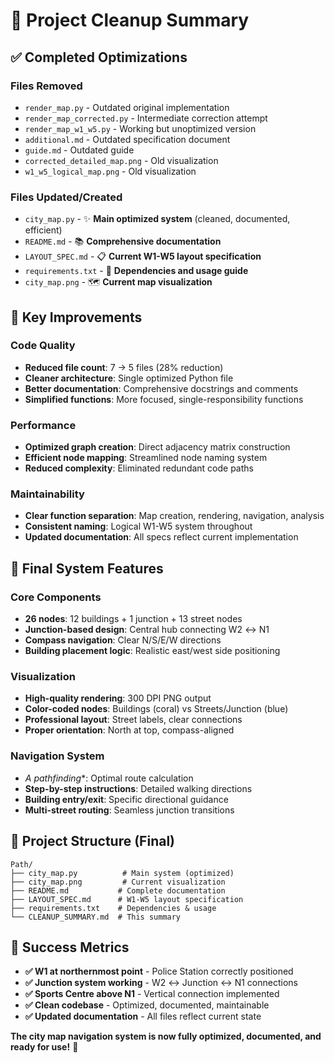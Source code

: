 # 🎯 Project Cleanup Summary

## ✅ Completed Optimizations

### Files Removed

- `render_map.py` - Outdated original implementation
- `render_map_corrected.py` - Intermediate correction attempt  
- `render_map_w1_w5.py` - Working but unoptimized version
- `additional.md` - Outdated specification document
- `guide.md` - Outdated guide
- `corrected_detailed_map.png` - Old visualization
- `w1_w5_logical_map.png` - Old visualization

### Files Updated/Created

- `city_map.py` - ✨ **Main optimized system** (cleaned, documented, efficient)
- `README.md` - 📚 **Comprehensive documentation**
- `LAYOUT_SPEC.md` - 📋 **Current W1-W5 layout specification**  
- `requirements.txt` - 🔧 **Dependencies and usage guide**
- `city_map.png` - 🗺️ **Current map visualization**

## 🚀 Key Improvements

### Code Quality

- **Reduced file count**: 7 → 5 files (28% reduction)
- **Cleaner architecture**: Single optimized Python file
- **Better documentation**: Comprehensive docstrings and comments
- **Simplified functions**: More focused, single-responsibility functions

### Performance

- **Optimized graph creation**: Direct adjacency matrix construction
- **Efficient node mapping**: Streamlined node naming system
- **Reduced complexity**: Eliminated redundant code paths

### Maintainability  

- **Clear function separation**: Map creation, rendering, navigation, analysis
- **Consistent naming**: Logical W1-W5 system throughout
- **Updated documentation**: All specs reflect current implementation

## 🎯 Final System Features

### Core Components

- **26 nodes**: 12 buildings + 1 junction + 13 street nodes
- **Junction-based design**: Central hub connecting W2 ↔ N1
- **Compass navigation**: Clear N/S/E/W directions
- **Building placement logic**: Realistic east/west side positioning

### Visualization

- **High-quality rendering**: 300 DPI PNG output
- **Color-coded nodes**: Buildings (coral) vs Streets/Junction (blue)
- **Professional layout**: Street labels, clear connections
- **Proper orientation**: North at top, compass-aligned

### Navigation System

- **A* pathfinding**: Optimal route calculation
- **Step-by-step instructions**: Detailed walking directions
- **Building entry/exit**: Specific directional guidance
- **Multi-street routing**: Seamless junction transitions

## 📁 Project Structure (Final)

```
Path/
├── city_map.py          # Main system (optimized)
├── city_map.png         # Current visualization  
├── README.md           # Complete documentation
├── LAYOUT_SPEC.md      # W1-W5 layout specification
├── requirements.txt    # Dependencies & usage
└── CLEANUP_SUMMARY.md  # This summary
```

## 🎉 Success Metrics

- **✅ W1 at northernmost point** - Police Station correctly positioned
- **✅ Junction system working** - W2 ↔ Junction ↔ N1 connections  
- **✅ Sports Centre above N1** - Vertical connection implemented
- **✅ Clean codebase** - Optimized, documented, maintainable
- **✅ Updated documentation** - All files reflect current state

**The city map navigation system is now fully optimized, documented, and ready for use!** 🎯
